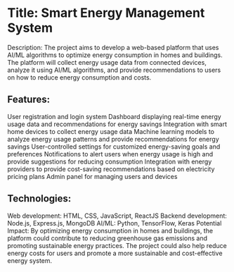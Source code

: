 <h1>Title: Smart Energy Management System</h1>

Description: The project aims to develop a web-based platform that uses AI/ML algorithms to optimize energy consumption in homes and buildings. The platform will collect energy usage data from connected devices, analyze it using AI/ML algorithms, and provide recommendations to users on how to reduce energy consumption and costs.

<h2>Features:</h2>

User registration and login system
Dashboard displaying real-time energy usage data and recommendations for energy savings
Integration with smart home devices to collect energy usage data
Machine learning models to analyze energy usage patterns and provide recommendations for energy savings
User-controlled settings for customized energy-saving goals and preferences
Notifications to alert users when energy usage is high and provide suggestions for reducing consumption
Integration with energy providers to provide cost-saving recommendations based on electricity pricing plans
Admin panel for managing users and devices

<h2>Technologies:</h2>

Web development: HTML, CSS, JavaScript, ReactJS
Backend development: Node.js, Express.js, MongoDB
AI/ML: Python, TensorFlow, Keras
Potential Impact: By optimizing energy consumption in homes and buildings, the platform could contribute to reducing greenhouse gas emissions and promoting sustainable energy practices. The project could also help reduce energy costs for users and promote a more sustainable and cost-effective energy system.
